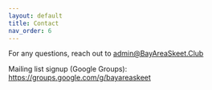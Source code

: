 ```yaml
---
layout: default
title: Contact
nav_order: 6
---
```


For any questions, reach out to <a href="mailto:admin@BayAreaSkeet.Club">admin@BayAreaSkeet.Club</a>

Mailing list signup (Google Groups): <a href="https://groups.google.com/g/bayareaskeet" target="_blank" rel="noreferrer noopener">https://groups.google.com/g/bayareaskeet</a>
